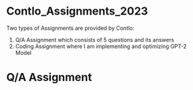 # Contlo_Assignments_2023
Two types of Assignments are provided by Contlo:
1. Q/A Assignment which consists of 5 questions and its answers
2. Coding Assignment where I am implementing and optimizing GPT-2 Model

# Q/A Assignment
